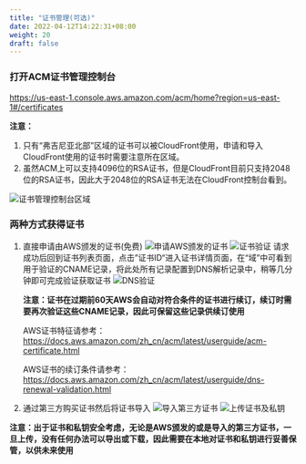 ```yaml
---
title: "证书管理(可选)"
date: 2022-04-12T14:22:31+08:00
weight: 20
draft: false
---
```


### 打开ACM证书管理控制台
https://us-east-1.console.aws.amazon.com/acm/home?region=us-east-1#/certificates

**注意：**
1. 只有“弗吉尼亚北部”区域的证书可以被CloudFront使用，申请和导入CloudFront使用的证书时需要注意所在区域。
2. 虽然ACM上可以支持4096位的RSA证书，但是CloudFront目前只支持2048位的RSA证书，因此大于2048位的RSA证书无法在CloudFront控制台看到。

![证书管理控制台区域](/images/acm_region.png?classes=border)

### 两种方式获得证书
1. 直接申请由AWS颁发的证书(免费)
![申请AWS颁发的证书](/images/reqest_certificate.png?classes=border)
![证书验证](/images/certifcate_verification.png?classes=border)
请求成功后回到证书列表页面，点击”证书ID“进入证书详情页面，在“域”中可看到用于验证的CNAME记录，将此处所有记录配置到DNS解析记录中，稍等几分钟即可完成验证获取证书
![DNS验证](/images/certificates_cname.png?classes=border)

    **注意：证书在过期前60天AWS会自动对符合条件的证书进行续订，续订时需要再次验证这些CNAME记录，因此可保留这些记录供续订使用**

    AWS证书特征请参考：https://docs.aws.amazon.com/zh_cn/acm/latest/userguide/acm-certificate.html

    AWS证书的续订条件请参考：https://docs.aws.amazon.com/zh_cn/acm/latest/userguide/dns-renewal-validation.html

2. 通过第三方购买证书然后将证书导入
![导入第三方证书](/images/import_certificate.png?classes=border)
![上传证书及私钥](/images/import_certificate_details.png?classes=border)

**注意：出于证书和私钥安全考虑，无论是AWS颁发的或是导入的第三方证书，一旦上传，没有任何办法可以导出或下载，因此需要在本地对证书和私钥进行妥善保管，以供未来使用**




